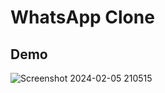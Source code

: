 # WhatsApp Clone

## Demo

![Screenshot 2024-02-05 210515](https://github.com/yogeshNavghane67/WhatsApp-clone/assets/124075039/b2ba742f-5f38-4d18-9b17-4c68219f85e2)


